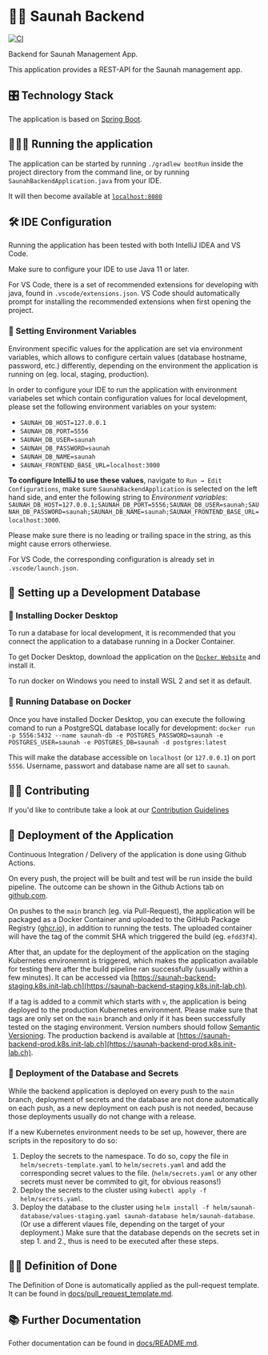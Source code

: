 # 🛁🔥 Saunah Backend

[![CI](https://github.com/saunah/saunah-backend/actions/workflows/run-deployment.yml/badge.svg?branch=main)](https://github.com/saunah/saunah-backend/actions/workflows/run-deployment.yml)


Backend for Saunah Management App.

This application provides a REST-API for the Saunah management app.

## 🎛 Technology Stack
The application is based on [Spring Boot](https://spring.io/projects/spring-boot).

## 👨🏼‍💻 Running the application
The application can be started by running `./gradlew bootRun` inside the project directory from the command line, or by running `SaunahBackendApplication.java` from your IDE.

It will then become available at [`localhost:8080`](http://localhost:8080)

## 🛠 IDE Configuration

Running the application has been tested with both IntelliJ IDEA and VS Code.

Make sure to configure your IDE to use Java 11 or later.

For VS Code, there is a set of recommended extensions for developing with java, found in `.vscode/extensions.json`. VS Code should automatically prompt for installing the recommended extensions when first opening the project.

### 🌱 Setting Environment Variables

Environment specific values for the application are set via environment variables, which allows to configure certain values (database hostname, password, etc.) differently, depending on the environment the application is running on (eg. local, staging, production).

In order to configure your IDE to run the application with environment variabeles set which contain configuration values for local development, please set the following environment variables on your system:

- `SAUNAH_DB_HOST=127.0.0.1`
- `SAUNAH_DB_PORT=5556`
- `SAUNAH_DB_USER=saunah`
- `SAUNAH_DB_PASSWORD=saunah`
- `SAUNAH_DB_NAME=saunah`
- `SAUNAH_FRONTEND_BASE_URL=localhost:3000`

**To configure IntelliJ to use these values**, navigate to `Run → Edit Configurations`, make sure `SaunahBackendApplication` is selected on the left hand side, and enter the following string to *Environment variables*: `SAUNAH_DB_HOST=127.0.0.1;SAUNAH_DB_PORT=5556;SAUNAH_DB_USER=saunah;SAUNAH_DB_PASSWORD=saunah;SAUNAH_DB_NAME=saunah;SAUNAH_FRONTEND_BASE_URL=localhost:3000`.

Please make sure there is no leading or trailing space in the string, as this might cause errors otherwiese.

For VS Code, the corresponding configuration is already set in `.vscode/launch.json`.

## 💾 Setting up a Development Database

### 🐋 Installing Docker Desktop

To run a database for local development, it is recommended that you connect the application to a database running in a Docker Container.

To get Docker Desktop, download the application on the [`Docker Website`](https://docs.docker.com/get-docker/) and install it.

To run docker on Windows you need to install WSL 2 and set it as default.

### 🚢 Running Database on Docker

Once you have installed Docker Desktop, you can execute the following comand to run a PostgreSQL database locally for development: `docker run -p 5556:5432 --name saunah-db -e POSTGRES_PASSWORD=saunah -e POSTGRES_USER=saunah -e POSTGRES_DB=saunah -d postgres:latest`

This will make the database accessible on `localhost` (or `127.0.0.1`) on port `5556`. Username, passwort and database name are all set to `saunah`.


## 🤝🏼 Contributing

If you'd like to contribute take a look at our [Contribution Guidelines](docs/CONTRIBUTING.md)


## 🚀 Deployment of the Application

Continuous Integration / Delivery of the application is done using Github Actions.

On every push, the project will be built and test will be run inside the build pipeline. The outcome can be shown in the Github Actions tab on [github.com](https://github.com/saunah/saunah-backend/actions).

On pushes to the `main` branch (eg. via Pull-Request), the application will be packaged as a Docker Container and uploaded to the GitHub Package Registry ([ghcr.io](https://ghcr.io)), in addition to running the tests. The uploaded container will have the tag of the commit SHA which triggered the build (eg. `efdd3f4`).

After that, an update for the deployment of the application on the staging Kubernetes environemnt is triggered, which makes the application available for testing there after the build pipeline ran successfully (usually within a few minutes). It can be accessed via [https://saunah-backend-staging.k8s.init-lab.ch](https://saunah-backend-staging.k8s.init-lab.ch).

If a tag is added to a commit which starts with `v`, the application is being deployed to the production Kubernetes environment. Please make sure that tags are only set on the `main` branch and only if it has been successfully tested on the staging environment. Version numbers should follow [Semantic Versioning](https://semver.org/). The production backend is available at [https://saunah-backend-prod.k8s.init-lab.ch](https://saunah-backend-prod.k8s.init-lab.ch).


### 🔐 Deployment of the Database and Secrets

While the backend application is deployed on every push to the `main` branch, deployment of secrets and the database are not done automatically on each push, as a new deployment on each push is not needed, because those deployments usually do not change with a release.

If a new Kubernetes environment needs to be set up, however, there are scripts in the repository to do so:

1. Deploy the secrets to the namespace. To do so, copy the file in `helm/secrets-template.yaml` to `helm/secrets.yaml` and add the corresponding secret values to the file. (`helm/secrets.yaml` or any other secrets must never be commited to git, for obvious reasons!)
2. Deploy the secrets to the cluster using `kubectl apply -f helm/secrets.yaml`.
3. Deploy the database to the cluster using `helm install -f helm/saunah-database/values-staging.yaml saunah-database helm/saunah-database`. (Or use a different vlaues file, depending on the target of your deployment.) Make sure that the database depends on the secrets set in step 1. and 2., thus is need to be executed after these steps.


## 👌🏼 Definition of Done
The Definition of Done is automatically applied as the pull-request template. It can be found in [docs/pull_request_template.md](./docs/pull_request_template.md).


## 📚 Further Documentation

Fother documentation can be found in [docs/README.md](./docs/README.md).
